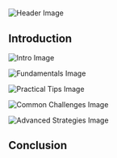 # 


![Header Image](https://fal.media/files/lion/mWUfgTsqpmygyjMTe0qcW.png)

## Introduction


![Intro Image](https://fal.media/files/elephant/nasPyPq3sdmYvGcgi3J0N.png)

<a href=".html"></a>

![Fundamentals Image](https://fal.media/files/koala/Er2cVRupPFu5SlKr3Ymwu.png)

<a href=".html"></a>

![Practical Tips Image](https://fal.media/files/koala/oPPiQ50bJH-5zq45FFq2d.png)

<a href=".html"></a>

![Common Challenges Image](https://fal.media/files/monkey/OW5ek4mKq5QRRrLrwhSsu.png)

<a href=".html"></a>

![Advanced Strategies Image](https://fal.media/files/zebra/_NCZUnAz95P2EHtZgNxVn.png)

## Conclusion

